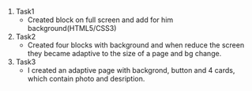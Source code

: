 	
  1. Task1
      - Created block on full screen and add for him background(HTML5/CSS3)
  2. Task2
      - Created four blocks with background and when reduce the screen they became adaptive to the size of a page and bg change.
  3. Task3
      - I created an adaptive page with backgrond, button and 4 cards, which contain photo and desription.
